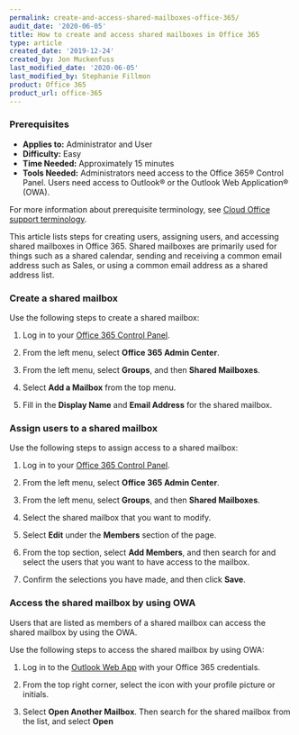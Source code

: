 ```yaml
---
permalink: create-and-access-shared-mailboxes-office-365/
audit_date: '2020-06-05'
title: How to create and access shared mailboxes in Office 365
type: article
created_date: '2019-12-24'
created_by: Jon Muckenfuss
last_modified_date: '2020-06-05'
last_modified_by: Stephanie Fillmon
product: Office 365
product_url: office-365
---
```


### Prerequisites

- **Applies to:** Administrator and User
- **Difficulty:** Easy
- **Time Needed:** Approximately 15 minutes
- **Tools Needed:** Administrators need access to the Office 365&reg; Control Panel. Users need access to Outlook&reg; or the Outlook Web Application&reg; (OWA).

For more information about prerequisite terminology, see [Cloud Office support terminology](/how-to/cloud-office-support-terminology).

This article lists steps for creating users, assigning users, and accessing shared mailboxes in Office 365. Shared mailboxes are primarily used for things such as a shared calendar, sending and receiving a common email address such as Sales, or using a common email address as a shared address list.

### Create a shared mailbox

Use the following steps to create a shared mailbox:

1.	Log in to your [Office 365 Control Panel](https://office365.cp.rackspace.com).

2.	From the left menu, select **Office 365 Admin Center**.

3.	From the left menu, select **Groups**, and then **Shared Mailboxes**.

4.	Select **Add a Mailbox** from the top menu.

5.	Fill in the **Display Name** and **Email Address** for the shared mailbox.

### Assign users to a shared mailbox

Use the following steps to assign access to a shared mailbox:

1.	Log in to your [Office 365 Control Panel](https://office365.cp.rackspace.com).

2.	From the left menu, select **Office 365 Admin Center**.

3.	From the left menu, select **Groups**, and then **Shared Mailboxes**.

4.	Select the shared mailbox that you want to modify.

5.	Select **Edit** under the **Members** section of the page.

6.	From the top section, select **Add Members**, and then search for and select the users
    that you want to have access to the mailbox.

7.  Confirm the selections you have made, and then click **Save**.

### Access the shared mailbox by using OWA

Users that are listed as members of a shared mailbox can access the shared mailbox by using the OWA.

Use the following steps to access the shared mailbox by using OWA:

1.	Log in to the [Outlook Web App](https://outlook.office.com) with your Office 365 credentials.

2.	From the top right corner, select the icon with your profile picture or initials.

3.	Select **Open Another Mailbox**. Then search for the shared mailbox from the list, and select **Open**
